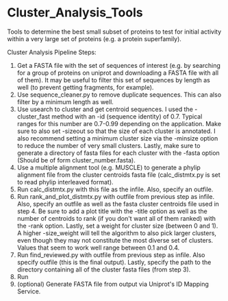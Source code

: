 # Cluster_Analysis_Tools
Tools to determine the best small subset of proteins to test for initial activity within a very large set of proteins (e.g. a protein superfamily).

Cluster Analysis Pipeline Steps:
1. Get a FASTA file with the set of sequences of interest (e.g. by searching for a group of proteins on uniprot and downloading a            FASTA file with all of them). It may be useful to filter this set of sequences by length as well (to prevent getting fragments, for        example).
2. Use sequence_cleaner.py to remove duplicate sequences. This can also filter by a minimum length as well.
3. Use usearch to cluster and get centroid sequences. I used the -cluster_fast method with an -id (sequence identity) of 0.7. Typical        ranges for this number are 0.7-0.99 depending on the application. Make sure to also set -sizeout so that the size of each cluster is      annotated. I also recommend setting a minimum cluster size via the -minsize option to reduce the number of very small clusters. Lastly,    make sure to generate a directory of fasta files for each cluster with the -fasta option (Should be of form cluster_number.fasta).
4. Use a multiple alignment tool (e.g. MUSCLE) to generate a phylip alignment file from the cluster centroids fasta file (calc_distmtx.py    is set to read phylip interleaved format).
5. Run calc_distmtx.py with this file as the infile. Also, specify an outfile.
6. Run rank_and_plot_distmtx.py with outfile from previous step as infile. Also, specify an outfile as well as the fasta cluster centroids    file used in step 4. Be sure to add a plot title with the -title option as well as the number of centroids to rank (if you don't want      all of them ranked) with the -rank option. Lastly, set a weight for cluster size (between 0 and 1). A higher -size_weight will tell the    algorithm to also pick larger clusters, even though they may not constitute the most diverse set of clusters. Values that seem to work    well range between 0.1 and 0.4.
7. Run find_reviewed.py with outfile from previous step as infile. Also specify outfile (this is the final output). Lastly, specify the      path to the directory containing all of the cluster fasta files (from step 3).
8. Run 
8. (optional) Generate FASTA file from output via Uniprot's ID Mapping Service.